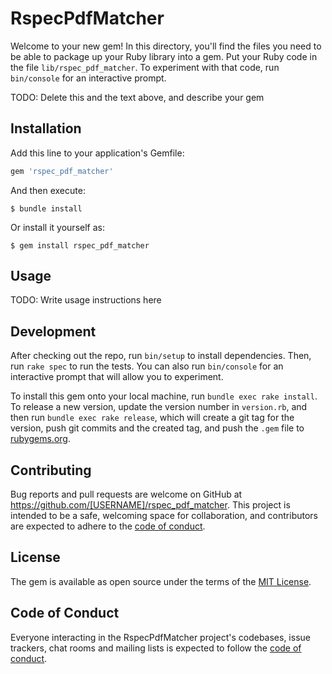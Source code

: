 # RspecPdfMatcher

Welcome to your new gem! In this directory, you'll find the files you need to be able to package up your Ruby library into a gem. Put your Ruby code in the file `lib/rspec_pdf_matcher`. To experiment with that code, run `bin/console` for an interactive prompt.

TODO: Delete this and the text above, and describe your gem

## Installation

Add this line to your application's Gemfile:

```ruby
gem 'rspec_pdf_matcher'
```

And then execute:

    $ bundle install

Or install it yourself as:

    $ gem install rspec_pdf_matcher

## Usage

TODO: Write usage instructions here

## Development

After checking out the repo, run `bin/setup` to install dependencies. Then, run `rake spec` to run the tests. You can also run `bin/console` for an interactive prompt that will allow you to experiment.

To install this gem onto your local machine, run `bundle exec rake install`. To release a new version, update the version number in `version.rb`, and then run `bundle exec rake release`, which will create a git tag for the version, push git commits and the created tag, and push the `.gem` file to [rubygems.org](https://rubygems.org).

## Contributing

Bug reports and pull requests are welcome on GitHub at https://github.com/[USERNAME]/rspec_pdf_matcher. This project is intended to be a safe, welcoming space for collaboration, and contributors are expected to adhere to the [code of conduct](https://github.com/[USERNAME]/rspec_pdf_matcher/blob/master/CODE_OF_CONDUCT.md).

## License

The gem is available as open source under the terms of the [MIT License](https://opensource.org/licenses/MIT).

## Code of Conduct

Everyone interacting in the RspecPdfMatcher project's codebases, issue trackers, chat rooms and mailing lists is expected to follow the [code of conduct](https://github.com/[USERNAME]/rspec_pdf_matcher/blob/master/CODE_OF_CONDUCT.md).
